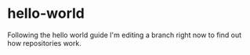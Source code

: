 # hello-world
Following the hello world guide
I'm editing a branch right now to find out how repositories work.
